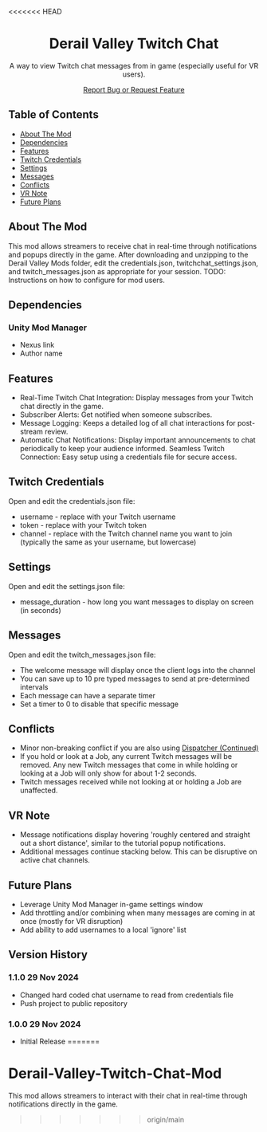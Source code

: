 <<<<<<< HEAD
<h1 align="center">Derail Valley Twitch Chat</h1>

<p align="center">
A way to view Twitch chat messages from in game (especially useful for VR users).
</p>
<p align="center">
<a href="https://github.com/Nightwind416/derail-valley-twitch-chat-mod/issues">Report Bug or Request Feature</a>
</p>

## Table of Contents

- [About The Mod](#about-the-mod)
- [Dependencies](#dependencies)
- [Features](#features)
- [Twitch Credentials](#twitch-credentials)
- [Settings](#settings)
- [Messages](#messages)
- [Conflicts](#conflicts)
- [VR Note](#vr-note)
- [Future Plans](#future-plans)

## About The Mod

This mod allows streamers to receive chat in real-time through notifications and popups directly in the game. After downloading and unzipping to the Derail Valley Mods folder, edit the credentials.json, twitchchat_settings.json, and twitch_messages.json as appropriate for your session.
TODO: Instructions on how to configure for mod users.

## Dependencies

### Unity Mod Manager

- Nexus link
- Author name

## Features

- Real-Time Twitch Chat Integration: Display messages from your Twitch chat directly in the game.
- Subscriber Alerts: Get notified when someone subscribes.
- Message Logging: Keeps a detailed log of all chat interactions for post-stream review.
- Automatic Chat Notifications: Display important announcements to chat periodically to keep your audience informed.
Seamless Twitch Connection: Easy setup using a credentials file for secure access.

## Twitch Credentials

Open and edit the credentials.json file:

- username - replace with your Twitch username
- token - replace with your Twitch token
- channel - replace with the Twitch channel name you want to join (typically the same as your username, but lowercase)

## Settings

Open and edit the settings.json file:

- message_duration - how long you want messages to display on screen (in seconds)

## Messages

Open and edit the twitch_messages.json file:

- The welcome message will display once the client logs into the channel
- You can save up to 10 pre typed messages to send at pre-determined intervals
- Each message can have a separate timer
- Set a timer to 0 to disable that specific message

## Conflicts

- Minor non-breaking conflict if you are also using [Dispatcher (Continued)](https://www.nexusmods.com/derailvalley/mods/743)
- If you hold or look at a Job, any current Twitch messages will be removed.
Any new Twitch messages that come in while holding or looking at a Job will only show for about 1-2 seconds.
- Twitch messages received while not looking at or holding a Job are unaffected.

## VR Note

- Message notifications display hovering 'roughly centered and straight out a short distance', similar to the tutorial popup notifications.
- Additional messages continue stacking below. This can be disruptive on active chat channels.

## Future Plans

- Leverage Unity Mod Manager in-game settings window
- Add throttling and/or combining when many messages are coming in at once (mostly for VR disruption)
- Add ability to add usernames to a local 'ignore' list

## Version History

### 1.1.0 29 Nov 2024

- Changed hard coded chat username to read from credentials file
- Push project to public repository

### 1.0.0 29 Nov 2024

- Initial Release
=======
# Derail-Valley-Twitch-Chat-Mod
This mod allows streamers to interact with their chat in real-time through notifications directly in the game.
>>>>>>> origin/main
